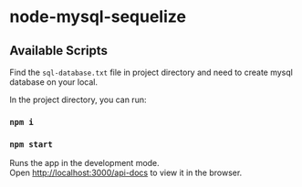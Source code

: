 # node-mysql-sequelize

## Available Scripts

Find the `sql-database.txt` file in project directory and need to create mysql database on your local.

In the project directory, you can run:

### `npm i`

### `npm start`

Runs the app in the development mode.\
Open [http://localhost:3000/api-docs](http://localhost:3000/api-docs) to view it in the browser.
